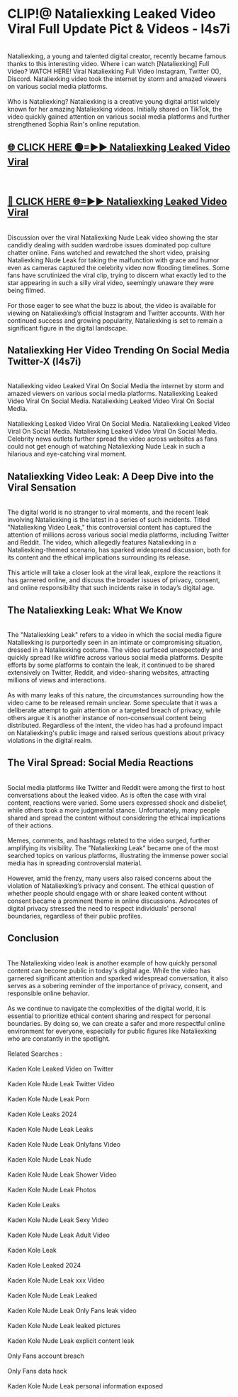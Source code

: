 # CLIP!@ Nataliexking Leaked Video Viral Full Update Pict & Videos - l4s7i
<br>
Nataliexking, a young and talented digital creator, recently became famous thanks to this interesting video. Where i can watch [Nataliexking] Full Video? WATCH HERE! Viral Nataliexking Full Video Instagram, Twitter (X), Discord. Nataliexking video took the internet by storm and amazed viewers on various social media platforms.
<br><br>
Who is Nataliexking? Nataliexking is a creative young digital artist widely known for her amazing Nataliexking videos. Initially shared on TikTok, the video quickly gained attention on various social media platforms and further strengthened Sophia Rain's online reputation.
<br>
<h2><a href="https://bestclip.site?title=Nataliexking">🌐 CLICK HERE 🟢=►► Nataliexking Leaked Video Viral</a></h2>
<br>
<h2><a href="https://bestclip.site?title=Nataliexking">🔴 CLICK HERE 🌐=►► Nataliexking Leaked Video Viral</a></h2>
<br>
Discussion over the viral Nataliexking Nude Leak video showing the star candidly dealing with sudden wardrobe issues dominated pop culture chatter online. Fans watched and rewatched the short video, praising Nataliexking Nude Leak for taking the malfunction with grace and humor even as cameras captured the celebrity video now flooding timelines. Some fans have scrutinized the viral clip, trying to discern what exactly led to the star appearing in such a silly viral video, seemingly unaware they were being filmed.
<br><br>
For those eager to see what the buzz is about, the video is available for viewing on Nataliexking’s official Instagram and Twitter accounts. With her continued success and growing popularity, Nataliexking is set to remain a significant figure in the digital landscape.
<br>
<h2>Nataliexking Her Video Trending On Social Media Twitter-X (l4s7i)</h2>
<br>
Nataliexking video Leaked Viral On Social Media the internet by storm and amazed viewers on various social media platforms. Nataliexking Leaked Video Viral On Social Media. Nataliexking Leaked Video Viral On Social Media.
<br><br>
Nataliexking Leaked Video Viral On Social Media. Nataliexking Leaked Video Viral On Social Media. Nataliexking Leaked Video Viral On Social Media. Celebrity news outlets further spread the video across websites as fans could not get enough of watching Nataliexking Nude Leak in such a hilarious and eye-catching viral moment.
<br>
<h2>Nataliexking Video Leak: A Deep Dive into the Viral Sensation</h2>
<br>
The digital world is no stranger to viral moments, and the recent leak involving Nataliexking is the latest in a series of such incidents. Titled "Nataliexking Video Leak," this controversial content has captured the attention of millions across various social media platforms, including Twitter and Reddit. The video, which allegedly features Nataliexking in a Nataliexking-themed scenario, has sparked widespread discussion, both for its content and the ethical implications surrounding its release.
<br><br>
This article will take a closer look at the viral leak, explore the reactions it has garnered online, and discuss the broader issues of privacy, consent, and online responsibility that such incidents raise in today’s digital age.
<br>
<h2>The Nataliexking Leak: What We Know</h2>
<br>
The "Nataliexking Leak" refers to a video in which the social media figure Nataliexking is purportedly seen in an intimate or compromising situation, dressed in a Nataliexking costume. The video surfaced unexpectedly and quickly spread like wildfire across various social media platforms. Despite efforts by some platforms to contain the leak, it continued to be shared extensively on Twitter, Reddit, and video-sharing websites, attracting millions of views and interactions.
<br><br>
As with many leaks of this nature, the circumstances surrounding how the video came to be released remain unclear. Some speculate that it was a deliberate attempt to gain attention or a targeted breach of privacy, while others argue it is another instance of non-consensual content being distributed. Regardless of the intent, the video has had a profound impact on Nataliexking's public image and raised serious questions about privacy violations in the digital realm.
<br>
<h2>The Viral Spread: Social Media Reactions</h2>
<br>
Social media platforms like Twitter and Reddit were among the first to host conversations about the leaked video. As is often the case with viral content, reactions were varied. Some users expressed shock and disbelief, while others took a more judgmental stance. Unfortunately, many people shared and spread the content without considering the ethical implications of their actions.
<br><br>
Memes, comments, and hashtags related to the video surged, further amplifying its visibility. The "Nataliexking Leak" became one of the most searched topics on various platforms, illustrating the immense power social media has in spreading controversial material.
<br><br>
However, amid the frenzy, many users also raised concerns about the violation of Nataliexking’s privacy and consent. The ethical question of whether people should engage with or share leaked content without consent became a prominent theme in online discussions. Advocates of digital privacy stressed the need to respect individuals' personal boundaries, regardless of their public profiles.
<br>
<h2>Conclusion</h2>
<br>
The Nataliexking video leak is another example of how quickly personal content can become public in today's digital age. While the video has garnered significant attention and sparked widespread conversation, it also serves as a sobering reminder of the importance of privacy, consent, and responsible online behavior.
<br><br>
As we continue to navigate the complexities of the digital world, it is essential to prioritize ethical content sharing and respect for personal boundaries. By doing so, we can create a safer and more respectful online environment for everyone, especially for public figures like Nataliexking who are constantly in the spotlight.
<br><br>
Related Searches :
<br><br>
Kaden Kole Leaked Video on Twitter
<br><br>
Kaden Kole Nude Leak Twitter Video
<br><br>
Kaden Kole Nude Leak Porn
<br><br>
Kaden Kole Leaks 2024
<br><br>
Kaden Kole Nude Leak Leaks
<br><br>
Kaden Kole Nude Leak Onlyfans Video
<br><br>
Kaden Kole Nude Leak Nude
<br><br>
Kaden Kole Nude Leak Shower Video
<br><br>
Kaden Kole Nude Leak Photos
<br><br>
Kaden Kole Leaks
<br><br>
Kaden Kole Nude Leak Sexy Video
<br><br>
Kaden Kole Nude Leak Adult Video
<br><br>
Kaden Kole Leak
<br><br>
Kaden Kole Leaked 2024
<br><br>
Kaden Kole Nude Leak xxx Video
<br><br>
Kaden Kole Nude Leak Leaked
<br><br>
Kaden Kole Nude Leak Only Fans leak video
<br><br>
Kaden Kole Nude Leak leaked pictures
<br><br>
Kaden Kole Nude Leak explicit content leak
<br><br>
Only Fans account breach
<br><br>
Only Fans data hack
<br><br>
Kaden Kole Nude Leak personal information exposed